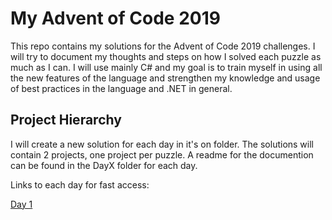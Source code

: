 # My Advent of Code 2019
This repo contains my solutions for the Advent of Code 2019 challenges. I will try to document my thoughts and steps on how I solved each puzzle as much as I can.
I will use mainly C# and my goal is to train myself in using all the new features of the language and strengthen my knowledge and usage of best practices in the language and .NET in general.

## Project Hierarchy
I will create a new solution for each day in it's on folder. The solutions will contain 2 projects, one project per puzzle.
A readme for the documention can be found in the DayX folder for each day.

Links to each day for fast access:

[Day 1](https://github.com/jooni91/advent-of-code-2019/tree/master/Solutions/Day1)
